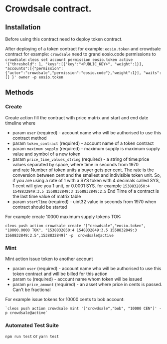 # Сrowdsale contract. 

## Installation

Before using this contract need to deploy token contract. 

After deploying of a token contract for example: `eosio.token` and crowdsale contract for example: `crowdsale` need  to grand eosio.code permissions to `crowdsale`:
`cleos set account permission eosio.token active '{"threshold": 1, "keys":[{"key":"<PUBLIC_KEY>", "weight":1}],`
`"accounts":[{"permission":{"actor":"crowdsale","permission":"eosio.code"},"weight":1}], "waits":[] }' owner -p eosio.token`

## Methods

### Create 
Create action fill the contract with price matrix and start and end date timeline where
- param `user` (required) - account name who will be authorised to use this contract method 
- param `token_contract` (required) - account name of a token contract   
- param `maximum_supply` (required) - maximum supply is maximum supply value and symbol of a new token  
- param `price_time_values_string` (required) - a string of time:price values separated by space, where time in seconds from 1970  
        and rate Number of token units a buyer gets per cent.
        The rate is the conversion between cent and the smallest and indivisible
        token unit. So, if you are using a rate of 1 with a SYS token
        with 4 decimals called SYS, 1 cent will give you 1 unit, or 0.0001 SYS.
        for example `1538832850:4 1548832849:3.5 1558832849:3 1568832849:2.5`
        End Time of a contract is the last time value of matrix table  
- param `startTime` (required) - uint32 value in seconds from 1970 when contract should be started   

For example create 10000 maximum supply tokens TOK:

`cleos push action crowdsale create '["crowdsale","eosio.token", "10000.0000 TOK", "1538832850:4 1548832849:3.5 1558832849:3 1568832849:2.5",1538832849]'`
 `-p  crowdsale@active`

### Mint
Mint action issue token to another account
-  param `user` (required) - account name who will be authorised to use this token contract  and will be billed for this action   
-  param `to` (required) - account name whom token will be issued   
-  param `price_amount` (required) - an asset where price in cents is passed. Can't be fractional   

For example issue tokens for 10000 cents to bob account:

    `cleos push action crowdsale mint '["crowdsale","bob", "10000 CEN"]' -p crowdsale@active`


### Automated Test Suite  
`npm run test` or `yarn test`
